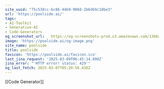 ```yaml
---
site_uuid: "75c538cc-6c86-44b9-9068-2b6db9c10be3"
url: 'https://poolside.ai/'
tags:
- AI-Toolkit
- Generative-AI
- Code-Generators
og_screenshot_url:   https://og-screenshots-prod.s3.amazonaws.com/1366x768/80/false/284e639fd4113edf40c0dfa044e29f462415d40178ee225fdfaa3d69b0737fd8.jpeg
image: 'https://poolside.ai/og-image.png'
site_name: poolside
title: poolside
favicon: 'https://poolside.ai/favicon.ico'
last_jina_request: '2025-03-09T06:45:14.898Z'
jina_error: "'HTTP error! status: 429'"
og_last_fetch: 2025-03-07T05:20:56.436Z
---
```

[[Code Generator]]
